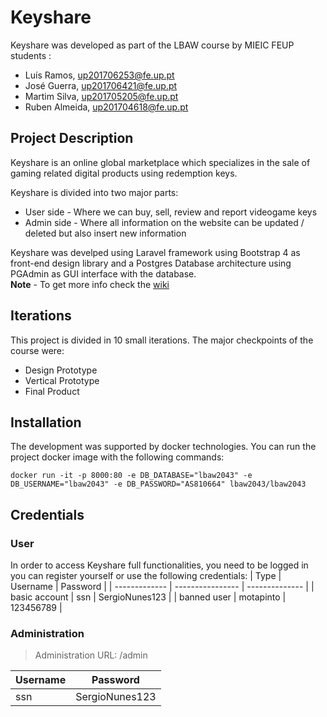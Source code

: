 # Keyshare

Keyshare was developed as part of the LBAW course by MIEIC FEUP students :

* Luís Ramos, up201706253@fe.up.pt
* José Guerra, up201706421@fe.up.pt
* Martim Silva, up201705205@fe.up.pt
* Ruben Almeida, up201704618@fe.up.pt

## Project Description

Keyshare is an online global marketplace which specializes in the sale of gaming related digital products using redemption keys.

Keyshare is divided into two major parts:

* User side - Where we can buy, sell, review and report videogame keys
* Admin side - Where all information on the website can be updated / deleted but also insert new information

Keyshare was develped using Laravel framework using Bootstrap 4 as front-end design library and a Postgres Database architecture using PGAdmin as GUI interface with the database. \
**Note** - To get more info check the [wiki](https://github.com/motapinto/feup-LBAW/wiki)

## Iterations

This project is divided in 10 small iterations. The major checkpoints of the course were:
* Design Prototype
* Vertical Prototype
* Final Product

## Installation
The development was supported by docker technologies. You can run the project docker image with the following commands:
```
docker run -it -p 8000:80 -e DB_DATABASE="lbaw2043" -e DB_USERNAME="lbaw2043" -e DB_PASSWORD="AS810664" lbaw2043/lbaw2043
```

## Credentials

### User

In order to access Keyshare full functionalities, you need to be logged in you can register yourself or use the following credentials:
| Type          | Username         | Password       |
| ------------- | ---------------- | -------------- |
| basic account | ssn              | SergioNunes123 |
| banned user   | motapinto        | 123456789      |

### Administration

> Administration URL: /admin

| Username | Password       |
| -------- | -------------- |
| ssn      | SergioNunes123 |
